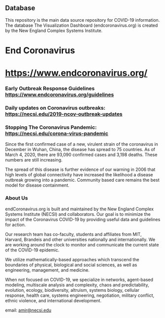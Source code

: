 ## Database

This repository is the main data source repository for COVID-19 information. The database 
The Visualization Dashboard (endcoronavirus.org) is created by the New England Complex Systems Institute.




# End Coronavirus

# https://www.endcoronavirus.org/

### Early Outbreak Response Guidelines https://www.endcoronavirus.org/guidelines
 
### Daily updates on Coronavirus outbreaks: https://necsi.edu/2019-ncov-outbreak-updates

### Stopping The Coronavirus Pandemic: https://necsi.edu/corona-virus-pandemic

Since the first confirmed case of a new, virulent strain of the coronavirus in December in Wuhan, China, the disease has spread to 75 countries. As of March 4, 2020, there are 93,090 confirmed cases and 3,198 deaths. These numbers are still increasing.

The spread of this disease is further evidence of our warning in 2006 that high levels of global connectivity have increased the likelihood a disease outbreak growing into a pandemic. Community based care remains the best model for disease containment.


### About Us

endCoronavirus.org is built and maintained by the New England Complex Systems Institute (NECSI) and collaborators.  Our goal is to minimize the impact of the Coronavirus COVID-19 by providing useful data and guidelines for action.

Our research team has co-faculty, students and affiliates from MIT, Harvard, Brandeis and other universities nationally and internationally. We are working around the clock to monitor and communicate the current state of the COVID-19 epidemic.

We utilize mathematically-based approaches which transcend the boundaries of physical, biological and social sciences, as well as engineering, management, and medicine.

When not focused on COVID-19, we specialize in networks, agent-based modeling, multiscale analysis and complexity, chaos and predictability, evolution, ecology, biodiversity, altruism, systems biology, cellular response, health care, systems engineering, negotiation, military conflict, ethnic violence, and international development.

email: amir@necsi.edu
